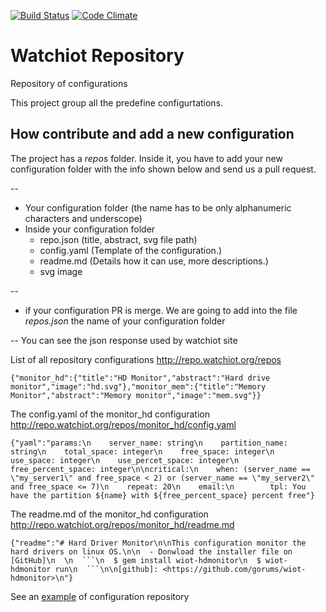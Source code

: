 [![Build Status](https://travis-ci.org/watchiot/watchiot-repo.svg?branch=master)](https://travis-ci.org/watchiot/watchiot-repo) [![Code Climate](https://codeclimate.com/github/watchiot/watchiot-repo/badges/gpa.svg)](https://codeclimate.com/github/watchiot/watchiot-repo)

# Watchiot Repository

Repository of configurations

This project group all the predefine configurtations.

## How contribute and add a new configuration

The project has a *repos* folder. Inside it, you have to add your new configuration folder with the info shown below and send us a pull request.

-- 
- Your configuration folder (the name has to be only alphanumeric characters and underscope)
- Inside your configuration folder
  - repo.json (title, abstract, svg file path)
  - config.yaml (Template of the configuration.)
  - readme.md (Details how it can use, more descriptions.)
  - svg image  

--
- if your configuration PR is merge. We are going to add into the file *repos.json* the name of your configuration folder
 
--
You can see the json response used by watchiot site

List of all repository configurations
http://repo.watchiot.org/repos

```
{"monitor_hd":{"title":"HD Monitor","abstract":"Hard drive monitor","image":"hd.svg"},"monitor_mem":{"title":"Memory Monitor","abstract":"Memory monitor","image":"mem.svg"}}
```

The config.yaml of the monitor_hd configuration
http://repo.watchiot.org/repos/monitor_hd/config.yaml

```
{"yaml":"params:\n    server_name: string\n    partition_name: string\n    total_space: integer\n    free_space: integer\n    use_space: integer\n    use_percet_space: integer\n    free_percent_space: integer\n\ncritical:\n    when: (server_name == \"my_server1\" and free_space < 2) or (server_name == \"my_server2\" and free_space <= 7)\n    repeat: 20\n    email:\n        tpl: You have the partition ${name} with ${free_percent_space} percent free"}
```

The readme.md of the monitor_hd configuration
http://repo.watchiot.org/repos/monitor_hd/readme.md

```
{"readme":"# Hard Driver Monitor\n\nThis configuration monitor the hard drivers on linux OS.\n\n  - Donwload the installer file on [GitHub]\n  \n  ```\n  $ gem install wiot-hdmonitor\n  $ wiot-hdmonitor run\n  ```\n\n[github]: <https://github.com/gorums/wiot-hdmonitor>\n"}
```

See an [example] of configuration repository

[example]: <https://github.com/watchiot/watchiot-repo/edit/master/repos/monitor_hd>
